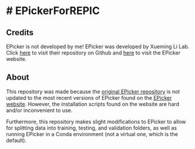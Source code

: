 # # EPickerForREPIC

## Credits

EPicker is not developed by me! EPicker was developed by Xueming Li Lab. Click [here](https://github.com/thuem/EPicker) to visit their repository on Github and [here](http://thuem.net/software/epicker/overview.html) to visit the EPicker website.

## About

This repository was made because the [original EPicker repository](https://github.com/thuem/EPicker) is not updated to the most recent versions of EPicker found on the [EPicker website](http://thuem.net/software/epicker/overview.html). However, the installation scripts found on the website are hard and/or inconvenient to use.

Furthermore, this repository makes slight modifications to EPicker to allow for splitting data into training, testing, and validation folders, as well as running EPicker in a Conda environment (not a virtual one, which is the default).
